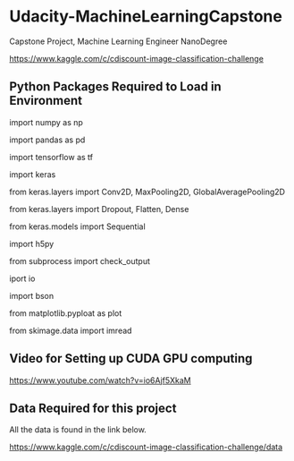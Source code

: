 # Udacity-MachineLearningCapstone
Capstone Project, Machine Learning Engineer NanoDegree

https://www.kaggle.com/c/cdiscount-image-classification-challenge

## Python Packages Required to Load in Environment
import numpy as np

import pandas as pd

import tensorflow as tf

import keras

from keras.layers import Conv2D, MaxPooling2D, GlobalAveragePooling2D

from keras.layers import Dropout, Flatten, Dense

from keras.models import Sequential

import h5py

from subprocess import check_output

iport io

import bson

from matplotlib.pyploat as plot

from skimage.data import imread

## Video for Setting up CUDA GPU computing
https://www.youtube.com/watch?v=io6Ajf5XkaM


## Data Required for this project
All the data is found in the link below.

https://www.kaggle.com/c/cdiscount-image-classification-challenge/data
